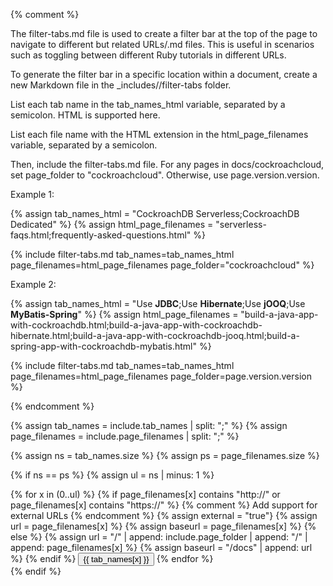 {% comment %}

The filter-tabs.md file is used to create a filter bar at the top of the page to navigate to different but related URLs/.md files. This is useful in scenarios such as toggling between different Ruby tutorials in different URLs.

To generate the filter bar in a specific location within a document, create a new Markdown file in the _includes/<version>/filter-tabs folder.

List each tab name in the tab_names_html variable, separated by a semicolon. HTML is supported here.

List each file name with the HTML extension in the html_page_filenames variable, separated by a semicolon.

Then, include the filter-tabs.md file. For any pages in docs/cockroachcloud, set page_folder to "cockroachcloud". Otherwise, use page.version.version.

Example 1:

{% assign tab_names_html = "CockroachDB Serverless;CockroachDB Dedicated" %}
{% assign html_page_filenames = "serverless-faqs.html;frequently-asked-questions.html" %}

{% include filter-tabs.md tab_names=tab_names_html page_filenames=html_page_filenames page_folder="cockroachcloud" %}

Example 2:

{% assign tab_names_html = "Use <strong>JDBC</strong>;Use <strong>Hibernate</strong>;Use <strong>jOOQ</strong>;Use <strong>MyBatis-Spring</strong>" %}
{% assign html_page_filenames = "build-a-java-app-with-cockroachdb.html;build-a-java-app-with-cockroachdb-hibernate.html;build-a-java-app-with-cockroachdb-jooq.html;build-a-spring-app-with-cockroachdb-mybatis.html" %}

{% include filter-tabs.md tab_names=tab_names_html page_filenames=html_page_filenames page_folder=page.version.version %}

{% endcomment %}

{% assign tab_names = include.tab_names | split: ";" %}
{% assign page_filenames = include.page_filenames | split: ";" %}

{% assign ns = tab_names.size %}
{% assign ps = page_filenames.size %}

{% if ns == ps %}
{% assign ul = ns | minus: 1 %}
<div class="filters clearfix">
    {% for x in (0..ul) %}
      {% if page_filenames[x] contains "http://" or page_filenames[x] contains "https://" %} {% comment %} Add support for external URLs {% endcomment %}
        {% assign external = "true"}
        {% assign url = page_filenames[x] %}
        {% assign baseurl = page_filenames[x] %}
      {% else %}
        {% assign url = "/" | append: include.page_folder | append: "/" | append: page_filenames[x] %}
        {% assign baseurl = "/docs" | append: url %}
      {% endif %}
    <a{% if external == "true" %} class="external" target="_blank" rel="noopener"{% endif %} href="{{ baseurl }}"><button class="filter-button{% if url == page.url %} current{% endif %}">{{ tab_names[x] }}</button></a>
    {% endfor %}
</div>
{% endif %}
